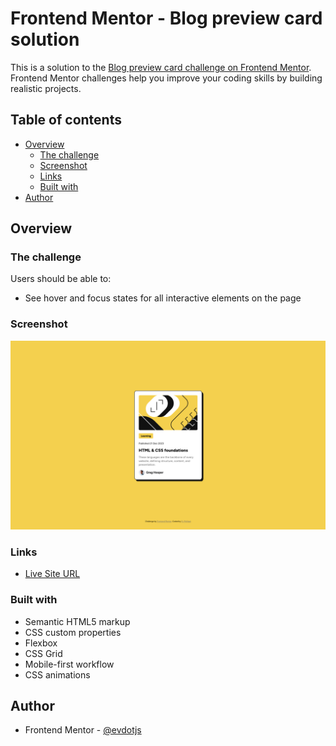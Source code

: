 # Frontend Mentor - Blog preview card solution

This is a solution to the [Blog preview card challenge on Frontend Mentor](https://www.frontendmentor.io/challenges/blog-preview-card-ckPaj01IcS). Frontend Mentor challenges help you improve your coding skills by building realistic projects.

## Table of contents

- [Overview](#overview)
  - [The challenge](#the-challenge)
  - [Screenshot](#screenshot)
  - [Links](#links)
  - [Built with](#built-with)
- [Author](#author)

## Overview

### The challenge

Users should be able to:

- See hover and focus states for all interactive elements on the page

### Screenshot

![screenshot](./assets/images/screenshot.png)

### Links

- [Live Site URL](https://evdotjs.github.io/frontendmentor/blog-preview-card/)

### Built with

- Semantic HTML5 markup
- CSS custom properties
- Flexbox
- CSS Grid
- Mobile-first workflow
- CSS animations

## Author

- Frontend Mentor - [@evdotjs](https://www.frontendmentor.io/profile/evdotjs)
